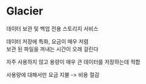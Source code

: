 # Glacier

데이터 보관 및 백업 전용 스토리지 서비스

데이터 저장에 특화, 요금이 매우 저렴
<br>보관 된 파일을 꺼내는 시간이 오래 걸린다

자주 사용하지 않고 용량이 매우 큰 데이터를 저장하는데 적합

사용량에 대해서만 요금 지불 -> 비용 절감
